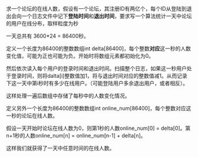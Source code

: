 求一个论坛的在线人数，假设有一个论坛，其注册ID有两亿个，每个ID从登陆到退出会向一个日志文件中记下**登陆时间**和**退出时间**，要求写一个算法统计一天中论坛的用户在线分布，取样粒度为秒



一天总共有 3600*24 = 86400秒。

定义一个长度为86400的整数数组int delta[86400]，每个整数**对应**这一秒的人数变化值，可能为正也可能为负。开始时将数组元素都初始化为0。



然后依次读入每个用户的登录时间和退出时间。扫描整个日志，如果这一秒用户处于登录时间，则将dalta[i]整数值加1，将与退出时间对应的整数值减1。从而记录下这一天中第i秒时有多少在线用户。（可能登陆用户多余退出用户，或者相反）。

这样处理一遍后数组中存储了每秒中的人数变化情况。



定义另外一个长度为86400的整数数组int online_num[86400]，每个整数对应这一秒的论坛在线人数。

假设一天开始时论坛在线人数为0，则第1秒的人数online_num[0] = delta[0]。第n+1秒的人数online_num[n] = online_num[n-1] + delta[n]。



这样我们就获得了一天中任意时间的在线人数。